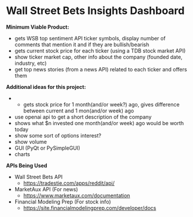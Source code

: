 # Wall Street Bets Insights Dashboard


**Minimum Viable Product:**  
- gets WSB top sentiment API ticker symbols, display number of comments that mention it and if they are bullish/bearish  
- gets current stock price for each ticker (using a TDB stock market API)  
- show ticker market cap, other info about the company (founded date, industry, etc)  
- get top news stories (from a news API) related to each ticker and offers them  


**Additional ideas for this project:**   
- - gets stock price for 1 month(and/or week?) ago, gives difference between current and 1 mon(and/or week) ago  
- use openai api to get a short description of the company  
- shows what $n invested one month(and/or week) ago would be worth today  
- show some sort of options interest?  
- show volume  
- GUI (PyQt or PySimpleGUI)  
- charts  


**APIs Being Used**  
- Wall Street Bets API  
  * https://tradestie.com/apps/reddit/api/  
- MarketAux API (For news)  
  * https://www.marketaux.com/documentation  
- Financial Modeling Prep (For stock info)  
  * https://site.financialmodelingprep.com/developer/docs  